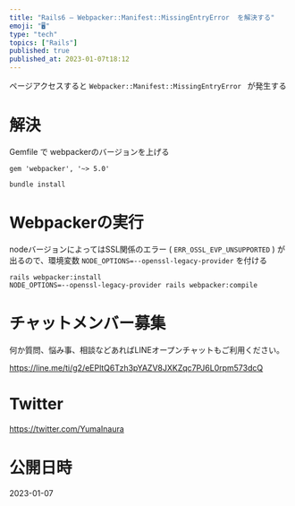 ```yaml
---
title: "Rails6 – Webpacker::Manifest::MissingEntryError  を解決する"
emoji: "🖥"
type: "tech"
topics: ["Rails"]
published: true
published_at: 2023-01-07t18:12
---
```


ページアクセスすると `Webpacker::Manifest::MissingEntryError ` が発生する

# 解決

Gemfile で webpackerのバージョンを上げる

```
gem 'webpacker', '~> 5.0'
```

```
bundle install
```

# Webpackerの実行

nodeバージョンによってはSSL関係のエラー ( `ERR_OSSL_EVP_UNSUPPORTED` ) が出るので、環境変数 `NODE_OPTIONS=--openssl-legacy-provider` を付ける

```
rails webpacker:install
NODE_OPTIONS=--openssl-legacy-provider rails webpacker:compile
```



# チャットメンバー募集


何か質問、悩み事、相談などあればLINEオープンチャットもご利用ください。

https://line.me/ti/g2/eEPltQ6Tzh3pYAZV8JXKZqc7PJ6L0rpm573dcQ


# Twitter

https://twitter.com/YumaInaura


# 公開日時

2023-01-07
